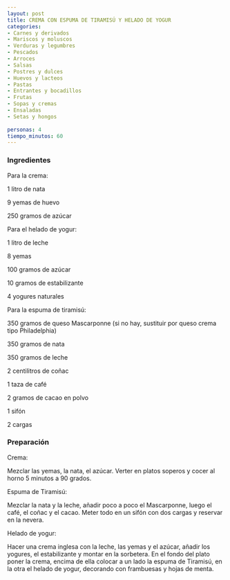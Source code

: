 ```yaml
---
layout: post
title: CREMA CON ESPUMA DE TIRAMISÚ Y HELADO DE YOGUR
categories:
- Carnes y derivados
- Mariscos y moluscos
- Verduras y legumbres
- Pescados
- Arroces
- Salsas
- Postres y dulces
- Huevos y lacteos
- Pastas
- Entrantes y bocadillos
- Frutas
- Sopas y cremas
- Ensaladas
- Setas y hongos
 
personas: 4 
tiempo_minutos: 60 
---
```

<h3>Ingredientes</h3>
Para la crema:

1 litro de nata

9 yemas de huevo

250 gramos de azúcar

Para el helado de yogur:

1 litro de leche

8 yemas

100 gramos de azúcar

10 gramos de estabilizante

4 yogures naturales

Para la espuma de tiramisú:

350 gramos de queso Mascarponne (si no hay, sustituir por queso crema tipo Philadelphia)

350 gramos de nata

350 gramos de leche

2 centilitros de coñac

1 taza de café

2 gramos de cacao en polvo

1 sifón

2 cargas

<h3>Preparación</h3>
Crema:

Mezclar las yemas, la nata, el azúcar. Verter en platos soperos y cocer al horno 5 minutos a 90 grados.

Espuma de Tiramisú:

Mezclar la nata y la leche, añadir poco a poco el Mascarponne, luego el café, el coñac y el cacao. Meter todo en un sifón con dos cargas y reservar en la nevera.

Helado de yogur:

Hacer una crema inglesa con la leche, las yemas y el azúcar, añadir los yogures, el estabilizante y montar en la sorbetera. En el fondo del plato poner la crema, encima de ella colocar a un lado la espuma de Tiramisú, en la otra el helado de yogur, decorando con frambuesas y hojas de menta.

